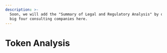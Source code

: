 ```yaml
---
description: >-
  Soon, we will add the "Summary of Legal and Regulatory Analysis" by one of the
  big four consulting companies here.
---
```


# Token Analysis

